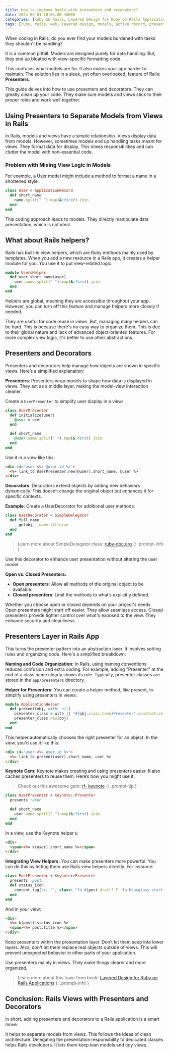 ```yaml
---
title: How to improve Rails with presenters and decorators?
date: 2024-05-01 10:04:00 +0000
categories: [Ruby on Rails, Layered Design for Ruby on Rails Applications]
tags: [ruby, rails, web, layered design, models, active record, presentation layer, presenters]
---
```


When coding in Rails, do you ever find your models burdened with tasks they shouldn't be handling?

It is a common pitfall. Models are designed purely for data handling. But, they end up bloated with view-specific formatting code.

This confuses what models are for. It also makes your app harder to maintain. The solution lies in a sleek, yet often overlooked, feature of Rails: **Presenters**.

This guide delves into how to use presenters and decorators. They can greatly clean up your code. They make sure models and views stick to their proper roles and work well together.

## Using Presenters to Separate Models from Views in Rails

In Rails, models and views have a simple relationship. Views display data from models. However, sometimes models end up handling tasks meant for views. They format data for display. This mixes responsibilities and can clutter the model with non-essential code.

### Problem with Mixing View Logic in Models

For example, a User model might include a method to format a name in a shortened style:

```ruby
class User < ApplicationRecord
  def short_name
    name.split(" ").map(&:first).join
  end
end
```

This coding approach leads to models. They directly manipulate data presentation, which is not ideal.

## What about Rails helpers?

Rails has built-in view helpers, which are Ruby methods mainly used by templates. When you add a new resource in a Rails app, it creates a helper module for you. You use it to put view-related logic.

```ruby
module UsersHelper
  def user_short_name(user)
    user.name.split(" ").map(&:first).join
  end
end
```

Helpers are global, meaning they are accessible throughout your app. However, you can turn off this feature and manage helpers more closely if needed.

They are useful for code reuse in views. But, managing many helpers can be hard. This is because there's no easy way to organize them. This is due to their global nature and lack of advanced object-oriented features. For more complex view logic, it's better to use other abstractions.


## Presenters and Decorators

Presenters and decorators help manage how objects are shown in specific views. Here’s a simplified explanation:

**Presenters**:
Presenters wrap models to shape how data is displayed in views. They act as a middle layer, making the model-view interaction cleaner.

Create a `UserPresenter` to simplify user display in a view:

```ruby
class UserPresenter
  def initialize(user)
    @user = user
  end

  def short_name
    @user.name.split(" ").map(&:first).join
  end
end
```

Use it in a view like this:

```html
<div id="user-<%= @user.id %>">
  <%= link_to UserPresenter.new(@user).short_name, @user %>
</div>
```

**Decorators**:
Decorators extend objects by adding new behaviors dynamically. This doesn’t change the original object but enhances it for specific contexts.

**Example**:
Create a UserDecorator for additional user methods:

```ruby
class UserDecorator < SimpleDelegator
  def full_name
    __getobj__.name.titleize
  end
end
```

> Learn more about SimpleDelegator class: [ruby-doc.org](https://ruby-doc.org/stdlib-2.5.1/libdoc/delegate/rdoc/SimpleDelegator.html)
{: .prompt-info }

Use this decorator to enhance user presentation without altering the user model.

**Open vs. Closed Presenters:**
- **Open presenters**: Allow all methods of the original object to be available.
- **Closed presenters**: Limit the methods to what’s explicitly defined.

Whether you choose open or closed depends on your project's needs. Open presenters might start off easier. They allow seamless access. Closed presenters provide tighter control over what's exposed to the view. They enhance security and cleanliness.

## Presenters Layer in Rails App

This turns the presenter pattern into an abstraction layer. It involves setting rules and organizing code. Here's a simplified breakdown:

**Naming and Code Organization:**
In Rails, using naming conventions reduces confusion and extra coding. For example, adding "Presenter" at the end of a class name clearly shows its role. Typically, presenter classes are stored in the `app/presenters` directory.

**Helper for Presenters:**
You can create a helper method, like present, to simplify using presenters in views:

```ruby
module ApplicationHelper
  def present(obj, with: nil)
    presenter_class = with || "#{obj.class.name}Presenter".constantize
    presenter_class.new(obj)
  end
end
```

This helper automatically chooses the right presenter for an object. In the view, you'd use it like this:

```html
<div id="user-<%= user.id %>">
  <%= link_to present(user).short_name, user %>
</div>
```

**Keynote Gem:**
Keynote makes creating and using presenters easier. It also caches presenters to reuse them. Here’s how you might use it:

> Check out this awesome gem: [rf- keynote](https://github.com/rf-/keynote)
{: .prompt-tip }

```ruby
class UserPresenter < Keynote::Presenter
  presents :user

  def short_name
    user.name.split(" ").map(&:first).join
  end
end
```

In a view, use the Keynote helper `k`:

```html
<div>
  <span><%= k(user).short_name %></span>
</div>
```

**Integrating View Helpers:**
You can make presenters more powerful. You can do this by letting them use Rails view helpers directly. For instance:

```rb
class PostPresenter < Keynote::Presenter
  presents :post
  def status_icon
    content_tag(:i, "", class: "fa #{post.draft? ? 'fa-hourglass-start' : 'fa-calendar-check'}")
  end
end
```

And in your view:

```html
<div>
  <%= k(post).status_icon %>
  <span><%= post.title %></span>
</div>
```

Keep presenters within the presentation layer. Don’t let them seep into lower layers. Also, don't let them replace real objects outside of views. This will prevent unexpected behavior in other parts of your application.

Use presenters mainly in views. They make things clearer and more organized.

> Learn more about this topic from book: [Layered Design for Ruby on Rails Applications](https://www.packtpub.com/product/layered-design-for-ruby-on-rails-applications/9781801813785)
{: .prompt-info }

## Conclusion: Rails Views with Presenters and Decorators

In short, adding presenters and decorators to a Rails application is a smart move.

It helps to separate models from views. This follows the ideas of clean architecture. Delegating the presentation responsibility to dedicated classes helps Rails developers. It lets them keep lean models and tidy views.

